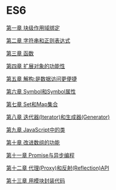 # ES6

[第一章 块级作用域绑定](https://github.com/ReZhangxin/ES6/blob/master/ES6/%E5%9D%97%E7%BA%A7%E4%BD%9C%E7%94%A8%E5%9F%9F%E7%BB%91%E5%AE%9A.md)

[第二章 字符串和正则表达式](https://github.com/ReZhangxin/ES6/blob/master/ES6/%E5%AD%97%E7%AC%A6%E4%B8%B2%E5%92%8C%E6%AD%A3%E5%88%99%E8%A1%A8%E8%BE%BE%E5%BC%8F.md)

[第三章 函数]()

[第四章 扩展对象的功能性]()

[第五章 解构:是数据访问更便捷]()

[第六章 Symbol和Symbol属性]()

[第七章 Set和Map集合](https://github.com/ReZhangxin/ES6/issues/3)

[第八章 迭代器(Iterator)和生成器(Generator)](https://github.com/ReZhangxin/ES6/issues/2)

[第九章 JavaScript中的类]()

[第十章 改进数组的功能]()

[第十一章 Promise与异步编程]()

[第十二章 代理(Proxy)和反射(Reflection)API]()

[第十三章 用模块封装代码]()
